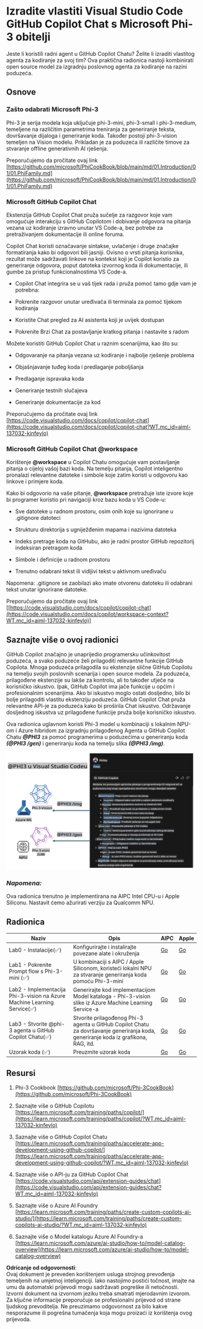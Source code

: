 # **Izradite vlastiti Visual Studio Code GitHub Copilot Chat s Microsoft Phi-3 obitelji**

Jeste li koristili radni agent u GitHub Copilot Chatu? Želite li izraditi vlastitog agenta za kodiranje za svoj tim? Ova praktična radionica nastoji kombinirati open source model za izgradnju poslovnog agenta za kodiranje na razini poduzeća.

## **Osnove**

### **Zašto odabrati Microsoft Phi-3**

Phi-3 je serija modela koja uključuje phi-3-mini, phi-3-small i phi-3-medium, temeljene na različitim parametrima treniranja za generiranje teksta, dovršavanje dijaloga i generiranje koda. Također postoji phi-3-vision temeljen na Vision modelu. Prikladan je za poduzeća ili različite timove za stvaranje offline generativnih AI rješenja.

Preporučujemo da pročitate ovaj link [https://github.com/microsoft/PhiCookBook/blob/main/md/01.Introduction/01/01.PhiFamily.md](https://github.com/microsoft/PhiCookBook/blob/main/md/01.Introduction/01/01.PhiFamily.md)

### **Microsoft GitHub Copilot Chat**

Ekstenzija GitHub Copilot Chat pruža sučelje za razgovor koje vam omogućuje interakciju s GitHub Copilotom i dobivanje odgovora na pitanja vezana uz kodiranje izravno unutar VS Code-a, bez potrebe za pretraživanjem dokumentacije ili online foruma.

Copilot Chat koristi označavanje sintakse, uvlačenje i druge značajke formatiranja kako bi odgovori bili jasniji. Ovisno o vrsti pitanja korisnika, rezultat može sadržavati linkove na kontekst koji je Copilot koristio za generiranje odgovora, poput datoteka izvornog koda ili dokumentacije, ili gumbe za pristup funkcionalnostima VS Code-a.

- Copilot Chat integrira se u vaš tijek rada i pruža pomoć tamo gdje vam je potrebna:

- Pokrenite razgovor unutar uređivača ili terminala za pomoć tijekom kodiranja

- Koristite Chat pregled za AI asistenta koji je uvijek dostupan

- Pokrenite Brzi Chat za postavljanje kratkog pitanja i nastavite s radom

Možete koristiti GitHub Copilot Chat u raznim scenarijima, kao što su:

- Odgovaranje na pitanja vezana uz kodiranje i najbolje rješenje problema

- Objašnjavanje tuđeg koda i predlaganje poboljšanja

- Predlaganje ispravaka koda

- Generiranje testnih slučajeva

- Generiranje dokumentacije za kod

Preporučujemo da pročitate ovaj link [https://code.visualstudio.com/docs/copilot/copilot-chat](https://code.visualstudio.com/docs/copilot/copilot-chat?WT.mc_id=aiml-137032-kinfeylo)

###  **Microsoft GitHub Copilot Chat @workspace**

Korištenje **@workspace** u Copilot Chatu omogućuje vam postavljanje pitanja o cijeloj vašoj bazi koda. Na temelju pitanja, Copilot inteligentno pronalazi relevantne datoteke i simbole koje zatim koristi u odgovoru kao linkove i primjere koda.

Kako bi odgovorio na vaše pitanje, **@workspace** pretražuje iste izvore koje bi programer koristio pri navigaciji kroz bazu koda u VS Code-u:

- Sve datoteke u radnom prostoru, osim onih koje su ignorirane u .gitignore datoteci

- Strukturu direktorija s ugniježđenim mapama i nazivima datoteka

- Indeks pretrage koda na GitHubu, ako je radni prostor GitHub repozitorij indeksiran pretragom koda

- Simbole i definicije u radnom prostoru

- Trenutno odabrani tekst ili vidljivi tekst u aktivnom uređivaču

Napomena: .gitignore se zaobilazi ako imate otvorenu datoteku ili odabrani tekst unutar ignorirane datoteke.

Preporučujemo da pročitate ovaj link [[https://code.visualstudio.com/docs/copilot/copilot-chat](https://code.visualstudio.com/docs/copilot/workspace-context?WT.mc_id=aiml-137032-kinfeylo)]

## **Saznajte više o ovoj radionici**

GitHub Copilot značajno je unaprijedio programersku učinkovitost poduzeća, a svako poduzeće želi prilagoditi relevantne funkcije GitHub Copilota. Mnoga poduzeća prilagodila su ekstenzije slične GitHub Copilotu na temelju svojih poslovnih scenarija i open source modela. Za poduzeća, prilagođene ekstenzije su lakše za kontrolu, ali to također utječe na korisničko iskustvo. Ipak, GitHub Copilot ima jače funkcije u općim i profesionalnim scenarijima. Ako bi iskustvo moglo ostati dosljedno, bilo bi bolje prilagoditi vlastitu ekstenziju poduzeća. GitHub Copilot Chat pruža relevantne API-je za poduzeća kako bi proširila Chat iskustvo. Održavanje dosljednog iskustva uz prilagođene funkcije pruža bolje korisničko iskustvo.

Ova radionica uglavnom koristi Phi-3 model u kombinaciji s lokalnim NPU-om i Azure hibridom za izgradnju prilagođenog Agenta u GitHub Copilot Chatu ***@PHI3*** za pomoć programerima u poduzećima u generiranju koda ***(@PHI3 /gen)*** i generiranju koda na temelju slika ***(@PHI3 /img)***.

![PHI3](../../../../../../../translated_images/cover.410a18b85555fad4ca8bfb8f0b1776a96ae7f8eae1132b8f0c09d4b92b8e3365.hr.png)

### ***Napomena:*** 

Ova radionica trenutno je implementirana na AIPC Intel CPU-u i Apple Siliconu. Nastavit ćemo ažurirati verziju za Qualcomm NPU.

## **Radionica**

| Naziv | Opis | AIPC | Apple |
| ------------ | ----------- | -------- |-------- |
| Lab0 - Instalacije(✅) | Konfigurirajte i instalirajte povezane alate i okruženja | [Go](./HOL/AIPC/01.Installations.md) |[Go](./HOL/Apple/01.Installations.md) |
| Lab1 - Pokrenite Prompt flow s Phi-3-mini (✅) | U kombinaciji s AIPC / Apple Siliconom, koristeći lokalni NPU za stvaranje generiranja koda pomoću Phi-3-mini | [Go](./HOL/AIPC/02.PromptflowWithNPU.md) |  [Go](./HOL/Apple/02.PromptflowWithMLX.md) |
| Lab2 - Implementacija Phi-3-vision na Azure Machine Learning Service(✅) | Generirajte kod implementacijom Model kataloga - Phi-3-vision slike iz Azure Machine Learning Service-a | [Go](./HOL/AIPC/03.DeployPhi3VisionOnAzure.md) |[Go](./HOL/Apple/03.DeployPhi3VisionOnAzure.md) |
| Lab3 - Stvorite @phi-3 agenta u GitHub Copilot Chatu(✅)  | Stvorite prilagođenog Phi-3 agenta u GitHub Copilot Chatu za dovršavanje generiranja koda, generiranje koda iz grafikona, RAG, itd. | [Go](./HOL/AIPC/04.CreatePhi3AgentInVSCode.md) | [Go](./HOL/Apple/04.CreatePhi3AgentInVSCode.md) |
| Uzorak koda (✅)  | Preuzmite uzorak koda | [Go](../../../../../../../code/07.Lab/01/AIPC) | [Go](../../../../../../../code/07.Lab/01/Apple) |

## **Resursi**

1. Phi-3 Cookbook [https://github.com/microsoft/Phi-3CookBook](https://github.com/microsoft/Phi-3CookBook)

2. Saznajte više o GitHub Copilotu [https://learn.microsoft.com/training/paths/copilot/](https://learn.microsoft.com/training/paths/copilot/?WT.mc_id=aiml-137032-kinfeylo)

3. Saznajte više o GitHub Copilot Chatu [https://learn.microsoft.com/training/paths/accelerate-app-development-using-github-copilot/](https://learn.microsoft.com/training/paths/accelerate-app-development-using-github-copilot/?WT.mc_id=aiml-137032-kinfeylo)

4. Saznajte više o API-ju za GitHub Copilot Chat [https://code.visualstudio.com/api/extension-guides/chat](https://code.visualstudio.com/api/extension-guides/chat?WT.mc_id=aiml-137032-kinfeylo)

5. Saznajte više o Azure AI Foundry [https://learn.microsoft.com/training/paths/create-custom-copilots-ai-studio/](https://learn.microsoft.com/training/paths/create-custom-copilots-ai-studio/?WT.mc_id=aiml-137032-kinfeylo)

6. Saznajte više o Model katalogu Azure AI Foundry-a [https://learn.microsoft.com/azure/ai-studio/how-to/model-catalog-overview](https://learn.microsoft.com/azure/ai-studio/how-to/model-catalog-overview)

**Odricanje od odgovornosti**:  
Ovaj dokument je preveden korištenjem usluga strojnog prevođenja temeljenih na umjetnoj inteligenciji. Iako nastojimo postići točnost, imajte na umu da automatski prijevodi mogu sadržavati pogreške ili netočnosti. Izvorni dokument na izvornom jeziku treba smatrati mjerodavnim izvorom. Za ključne informacije preporučuje se profesionalni prijevod od strane ljudskog prevoditelja. Ne preuzimamo odgovornost za bilo kakve nesporazume ili pogrešna tumačenja koja mogu proizaći iz korištenja ovog prijevoda.